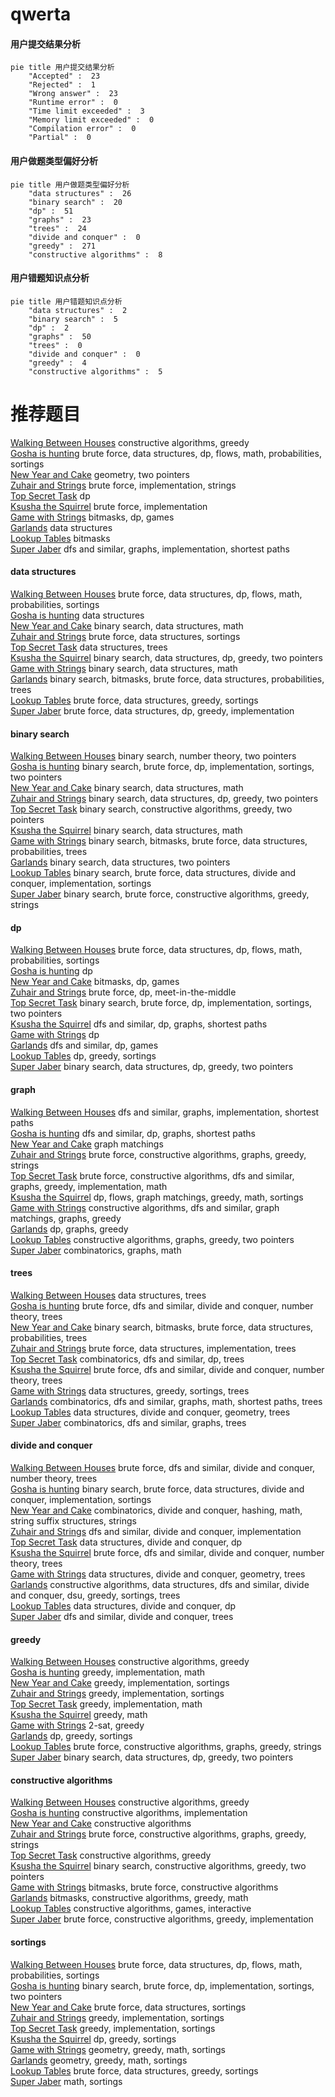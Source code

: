# qwerta
<!-- tabs:start -->
#### **用户提交结果分析**

```mermaid
pie title 用户提交结果分析
    "Accepted" :  23
    "Rejected" :  1
    "Wrong answer" :  23
    "Runtime error" :  0
    "Time limit exceeded" :  3
    "Memory limit exceeded" :  0
    "Compilation error" :  0
    "Partial" :  0
```
#### **用户做题类型偏好分析**

```mermaid
pie title 用户做题类型偏好分析
    "data structures" :  26
    "binary search" :  20
    "dp" :  51
    "graphs" :  23
    "trees" :  24
    "divide and conquer" :  0
    "greedy" :  271
    "constructive algorithms" :  8
```
#### **用户错题知识点分析**

```mermaid
pie title 用户错题知识点分析
    "data structures" :  2
    "binary search" :  5
    "dp" :  2
    "graphs" :  50
    "trees" :  0
    "divide and conquer" :  0
    "greedy" :  4
    "constructive algorithms" :  5
```
<!-- tabs:end -->
# 推荐题目
[Walking Between Houses](http://codeforces.com/problemset/problem/1015/D)		constructive algorithms,
                        greedy		  
[Gosha is hunting](http://codeforces.com/problemset/problem/739/E)		brute force,
                        data structures,
                        dp,
                        flows,
                        math,
                        probabilities,
                        sortings		  
[New Year and Cake](http://codeforces.com/problemset/problem/611/G)		geometry,
                        two pointers		  
[Zuhair and Strings](http://codeforces.com/problemset/problem/1105/B)		brute force,
                        implementation,
                        strings		  
[Top Secret Task](http://codeforces.com/problemset/problem/590/D)		dp		  
[Ksusha the Squirrel](http://codeforces.com/problemset/problem/299/B)		brute force,
                        implementation		  
[Game with Strings](http://codeforces.com/problemset/problem/354/B)		bitmasks,
                        dp,
                        games		  
[Garlands](http://codeforces.com/problemset/problem/707/E)		data structures		  
[Lookup Tables](http://codeforces.com/problemset/problem/1423/I)		bitmasks		  
[Super Jaber](http://codeforces.com/problemset/problem/1301/F)		dfs and similar,
                        graphs,
                        implementation,
                        shortest paths		  
<!-- tabs:start -->
#### **data structures**
[Walking Between Houses](http://codeforces.com/problemset/problem/739/E)		brute force,
                        data structures,
                        dp,
                        flows,
                        math,
                        probabilities,
                        sortings		  
[Gosha is hunting](http://codeforces.com/problemset/problem/707/E)		data structures		  
[New Year and Cake](http://codeforces.com/problemset/problem/1490/G)		binary search,
                        data structures,
                        math		  
[Zuhair and Strings](http://codeforces.com/problemset/problem/1140/C)		brute force,
                        data structures,
                        sortings		  
[Top Secret Task](http://codeforces.com/problemset/problem/1110/F)		data structures,
                        trees		  
[Ksusha the Squirrel](http://codeforces.com/problemset/problem/1492/C)		binary search,
                        data structures,
                        dp,
                        greedy,
                        two pointers		  
[Game with Strings](http://codeforces.com/problemset/problem/1490/G)		binary search,
                        data structures,
                        math		  
[Garlands](http://codeforces.com/problemset/problem/1479/D)		binary search,
                        bitmasks,
                        brute force,
                        data structures,
                        probabilities,
                        trees		  
[Lookup Tables](http://codeforces.com/problemset/problem/1497/A)		brute force,
                        data structures,
                        greedy,
                        sortings		  
[Super Jaber](http://codeforces.com/problemset/problem/1491/C)		brute force,
                        data structures,
                        dp,
                        greedy,
                        implementation		  
#### **binary search**
[Walking Between Houses](http://codeforces.com/problemset/problem/237/C)		binary search,
                        number theory,
                        two pointers		  
[Gosha is hunting](http://codeforces.com/problemset/problem/1413/C)		binary search,
                        brute force,
                        dp,
                        implementation,
                        sortings,
                        two pointers		  
[New Year and Cake](http://codeforces.com/problemset/problem/1490/G)		binary search,
                        data structures,
                        math		  
[Zuhair and Strings](http://codeforces.com/problemset/problem/1492/C)		binary search,
                        data structures,
                        dp,
                        greedy,
                        two pointers		  
[Top Secret Task](http://codeforces.com/problemset/problem/1463/D)		binary search,
                        constructive algorithms,
                        greedy,
                        two pointers		  
[Ksusha the Squirrel](http://codeforces.com/problemset/problem/1490/G)		binary search,
                        data structures,
                        math		  
[Game with Strings](http://codeforces.com/problemset/problem/1479/D)		binary search,
                        bitmasks,
                        brute force,
                        data structures,
                        probabilities,
                        trees		  
[Garlands](http://codeforces.com/problemset/problem/1436/E)		binary search,
                        data structures,
                        two pointers		  
[Lookup Tables](http://codeforces.com/problemset/problem/1461/D)		binary search,
                        brute force,
                        data structures,
                        divide and conquer,
                        implementation,
                        sortings		  
[Super Jaber](http://codeforces.com/problemset/problem/1493/C)		binary search,
                        brute force,
                        constructive algorithms,
                        greedy,
                        strings		  
#### **dp**
[Walking Between Houses](http://codeforces.com/problemset/problem/739/E)		brute force,
                        data structures,
                        dp,
                        flows,
                        math,
                        probabilities,
                        sortings		  
[Gosha is hunting](http://codeforces.com/problemset/problem/590/D)		dp		  
[New Year and Cake](http://codeforces.com/problemset/problem/354/B)		bitmasks,
                        dp,
                        games		  
[Zuhair and Strings](http://codeforces.com/problemset/problem/799/D)		brute force,
                        dp,
                        meet-in-the-middle		  
[Top Secret Task](http://codeforces.com/problemset/problem/1413/C)		binary search,
                        brute force,
                        dp,
                        implementation,
                        sortings,
                        two pointers		  
[Ksusha the Squirrel](https://codeforces.com/contest/1341/problem/E)		dfs and similar,
                        dp,
                        graphs,
                        shortest paths		  
[Game with Strings](http://codeforces.com/problemset/problem/73/C)		dp		  
[Garlands](http://codeforces.com/problemset/problem/786/A)		dfs and similar,
                        dp,
                        games		  
[Lookup Tables](http://codeforces.com/problemset/problem/1286/A)		dp,
                        greedy,
                        sortings		  
[Super Jaber](http://codeforces.com/problemset/problem/1492/C)		binary search,
                        data structures,
                        dp,
                        greedy,
                        two pointers		  
#### **graph**
[Walking Between Houses](http://codeforces.com/problemset/problem/1301/F)		dfs and similar,
                        graphs,
                        implementation,
                        shortest paths		  
[Gosha is hunting](https://codeforces.com/contest/1341/problem/E)		dfs and similar,
                        dp,
                        graphs,
                        shortest paths		  
[New Year and Cake](http://codeforces.com/problemset/problem/739/D)		graph matchings		  
[Zuhair and Strings](http://codeforces.com/problemset/problem/1511/D)		brute force,
                        constructive algorithms,
                        graphs,
                        greedy,
                        strings		  
[Top Secret Task](http://codeforces.com/problemset/problem/1487/C)		brute force,
                        constructive algorithms,
                        dfs and similar,
                        graphs,
                        greedy,
                        implementation,
                        math		  
[Ksusha the Squirrel](http://codeforces.com/problemset/problem/1437/C)		dp,
                        flows,
                        graph matchings,
                        greedy,
                        math,
                        sortings		  
[Game with Strings](http://codeforces.com/problemset/problem/1470/D)		constructive algorithms,
                        dfs and similar,
                        graph matchings,
                        graphs,
                        greedy		  
[Garlands](http://codeforces.com/problemset/problem/1476/C)		dp,
                        graphs,
                        greedy		  
[Lookup Tables](http://codeforces.com/problemset/problem/1304/D)		constructive algorithms,
                        graphs,
                        greedy,
                        two pointers		  
[Super Jaber](http://codeforces.com/problemset/problem/1475/C)		combinatorics,
                        graphs,
                        math		  
#### **trees**
[Walking Between Houses](http://codeforces.com/problemset/problem/1110/F)		data structures,
                        trees		  
[Gosha is hunting](http://codeforces.com/problemset/problem/1491/E)		brute force,
                        dfs and similar,
                        divide and conquer,
                        number theory,
                        trees		  
[New Year and Cake](http://codeforces.com/problemset/problem/1479/D)		binary search,
                        bitmasks,
                        brute force,
                        data structures,
                        probabilities,
                        trees		  
[Zuhair and Strings](http://codeforces.com/problemset/problem/1511/C)		brute force,
                        data structures,
                        implementation,
                        trees		  
[Top Secret Task](http://codeforces.com/problemset/problem/1499/F)		combinatorics,
                        dfs and similar,
                        dp,
                        trees		  
[Ksusha the Squirrel](http://codeforces.com/problemset/problem/1491/E)		brute force,
                        dfs and similar,
                        divide and conquer,
                        number theory,
                        trees		  
[Game with Strings](http://codeforces.com/problemset/problem/1466/D)		data structures,
                        greedy,
                        sortings,
                        trees		  
[Garlands](http://codeforces.com/problemset/problem/1495/D)		combinatorics,
                        dfs and similar,
                        graphs,
                        math,
                        shortest paths,
                        trees		  
[Lookup Tables](http://codeforces.com/problemset/problem/1303/G)		data structures,
                        divide and conquer,
                        geometry,
                        trees		  
[Super Jaber](http://codeforces.com/problemset/problem/1454/E)		combinatorics,
                        dfs and similar,
                        graphs,
                        trees		  
#### **divide and conquer**
[Walking Between Houses](http://codeforces.com/problemset/problem/1491/E)		brute force,
                        dfs and similar,
                        divide and conquer,
                        number theory,
                        trees		  
[Gosha is hunting](http://codeforces.com/problemset/problem/1461/D)		binary search,
                        brute force,
                        data structures,
                        divide and conquer,
                        implementation,
                        sortings		  
[New Year and Cake](http://codeforces.com/problemset/problem/1466/G)		combinatorics,
                        divide and conquer,
                        hashing,
                        math,
                        string suffix structures,
                        strings		  
[Zuhair and Strings](http://codeforces.com/problemset/problem/1490/D)		dfs and similar,
                        divide and conquer,
                        implementation		  
[Top Secret Task](https://codeforces.com/contest/1483/problem/C)		data structures,
                        divide and conquer,
                        dp		  
[Ksusha the Squirrel](http://codeforces.com/problemset/problem/1491/E)		brute force,
                        dfs and similar,
                        divide and conquer,
                        number theory,
                        trees		  
[Game with Strings](http://codeforces.com/problemset/problem/1303/G)		data structures,
                        divide and conquer,
                        geometry,
                        trees		  
[Garlands](http://codeforces.com/problemset/problem/1494/D)		constructive algorithms,
                        data structures,
                        dfs and similar,
                        divide and conquer,
                        dsu,
                        greedy,
                        sortings,
                        trees		  
[Lookup Tables](http://codeforces.com/problemset/problem/1482/E)		data structures,
                        divide and conquer,
                        dp		  
[Super Jaber](http://codeforces.com/problemset/problem/566/C)		dfs and similar,
                        divide and conquer,
                        trees		  
#### **greedy**
[Walking Between Houses](http://codeforces.com/problemset/problem/1015/D)		constructive algorithms,
                        greedy		  
[Gosha is hunting](http://codeforces.com/problemset/problem/787/B)		greedy,
                        implementation,
                        math		  
[New Year and Cake](http://codeforces.com/problemset/problem/12/C)		greedy,
                        implementation,
                        sortings		  
[Zuhair and Strings](http://codeforces.com/problemset/problem/1430/B)		greedy,
                        implementation,
                        sortings		  
[Top Secret Task](http://codeforces.com/problemset/problem/1294/E)		greedy,
                        implementation,
                        math		  
[Ksusha the Squirrel](http://codeforces.com/problemset/problem/1388/B)		greedy,
                        math		  
[Game with Strings](http://codeforces.com/problemset/problem/568/C)		2-sat,
                        greedy		  
[Garlands](http://codeforces.com/problemset/problem/1286/A)		dp,
                        greedy,
                        sortings		  
[Lookup Tables](http://codeforces.com/problemset/problem/1511/D)		brute force,
                        constructive algorithms,
                        graphs,
                        greedy,
                        strings		  
[Super Jaber](http://codeforces.com/problemset/problem/1492/C)		binary search,
                        data structures,
                        dp,
                        greedy,
                        two pointers		  
#### **constructive algorithms**
[Walking Between Houses](http://codeforces.com/problemset/problem/1015/D)		constructive algorithms,
                        greedy		  
[Gosha is hunting](http://codeforces.com/problemset/problem/1335/D)		constructive algorithms,
                        implementation		  
[New Year and Cake](https://codeforces.com/contest/1261/problem/A)		constructive algorithms		  
[Zuhair and Strings](http://codeforces.com/problemset/problem/1511/D)		brute force,
                        constructive algorithms,
                        graphs,
                        greedy,
                        strings		  
[Top Secret Task](http://codeforces.com/problemset/problem/1493/A)		constructive algorithms,
                        greedy		  
[Ksusha the Squirrel](http://codeforces.com/problemset/problem/1463/D)		binary search,
                        constructive algorithms,
                        greedy,
                        two pointers		  
[Game with Strings](https://codeforces.com/contest/1456/problem/B)		bitmasks,
                        brute force,
                        constructive algorithms		  
[Garlands](http://codeforces.com/problemset/problem/1492/D)		bitmasks,
                        constructive algorithms,
                        greedy,
                        math		  
[Lookup Tables](https://codeforces.com/contest/1504/problem/D)		constructive algorithms,
                        games,
                        interactive		  
[Super Jaber](https://codeforces.com/contest/1483/problem/A)		brute force,
                        constructive algorithms,
                        greedy,
                        implementation		  
#### **sortings**
[Walking Between Houses](http://codeforces.com/problemset/problem/739/E)		brute force,
                        data structures,
                        dp,
                        flows,
                        math,
                        probabilities,
                        sortings		  
[Gosha is hunting](http://codeforces.com/problemset/problem/1413/C)		binary search,
                        brute force,
                        dp,
                        implementation,
                        sortings,
                        two pointers		  
[New Year and Cake](http://codeforces.com/problemset/problem/1140/C)		brute force,
                        data structures,
                        sortings		  
[Zuhair and Strings](http://codeforces.com/problemset/problem/12/C)		greedy,
                        implementation,
                        sortings		  
[Top Secret Task](http://codeforces.com/problemset/problem/1430/B)		greedy,
                        implementation,
                        sortings		  
[Ksusha the Squirrel](http://codeforces.com/problemset/problem/1286/A)		dp,
                        greedy,
                        sortings		  
[Game with Strings](https://codeforces.com/contest/1496/problem/C)		geometry,
                        greedy,
                        math,
                        sortings		  
[Garlands](http://codeforces.com/problemset/problem/1495/A)		geometry,
                        greedy,
                        math,
                        sortings		  
[Lookup Tables](http://codeforces.com/problemset/problem/1497/A)		brute force,
                        data structures,
                        greedy,
                        sortings		  
[Super Jaber](http://codeforces.com/problemset/problem/1427/A)		math,
                        sortings		  
<!-- tabs:end -->
